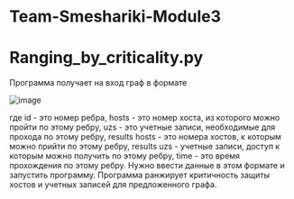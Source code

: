 # Team-Smeshariki-Module3
# Ranging_by_criticality.py
Программа получает на вход граф в формате

![image](https://github.com/MartinIJL7/Team-Smeshariki-Module3/assets/146389168/d88b3183-d316-46d0-aa09-88ea878dd345)

где id - это номер ребра, hosts - это номер хоста, из которого можно пройти по этому ребру, uzs - это учетные записи, необходимые для прохода по этому ребру, results hosts - это номера хостов, к которым можно прийти по этому ребру, results uzs - учетные записи, доступ к которым можно получить по этому ребру, time - это время прохождения по этому ребру.
Нужно ввести данные в этом формате и запустить программу.
Программа ранжирует критичность защиты хостов и учетных записей для предложенного графа.
